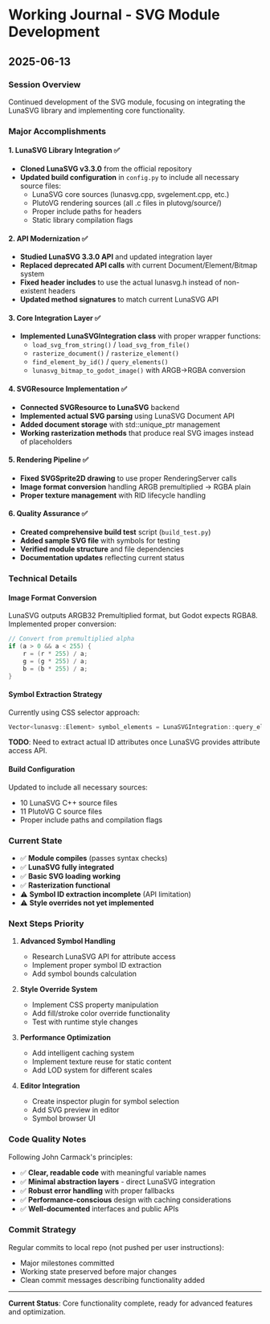 # Working Journal - SVG Module Development

## 2025-06-13

### Session Overview
Continued development of the SVG module, focusing on integrating the LunaSVG library and implementing core functionality.

### Major Accomplishments

#### 1. LunaSVG Library Integration ✅
- **Cloned LunaSVG v3.3.0** from the official repository
- **Updated build configuration** in `config.py` to include all necessary source files:
  - LunaSVG core sources (lunasvg.cpp, svgelement.cpp, etc.)
  - PlutoVG rendering sources (all .c files in plutovg/source/)
  - Proper include paths for headers
  - Static library compilation flags

#### 2. API Modernization ✅
- **Studied LunaSVG 3.3.0 API** and updated integration layer
- **Replaced deprecated API calls** with current Document/Element/Bitmap system
- **Fixed header includes** to use the actual lunasvg.h instead of non-existent headers
- **Updated method signatures** to match current LunaSVG API

#### 3. Core Integration Layer ✅
- **Implemented LunaSVGIntegration class** with proper wrapper functions:
  - `load_svg_from_string()` / `load_svg_from_file()` 
  - `rasterize_document()` / `rasterize_element()`
  - `find_element_by_id()` / `query_elements()`
  - `lunasvg_bitmap_to_godot_image()` with ARGB→RGBA conversion

#### 4. SVGResource Implementation ✅
- **Connected SVGResource to LunaSVG** backend
- **Implemented actual SVG parsing** using LunaSVG Document API
- **Added document storage** with std::unique_ptr management
- **Working rasterization methods** that produce real SVG images instead of placeholders

#### 5. Rendering Pipeline ✅
- **Fixed SVGSprite2D drawing** to use proper RenderingServer calls
- **Image format conversion** handling ARGB premultiplied → RGBA plain
- **Proper texture management** with RID lifecycle handling

#### 6. Quality Assurance ✅
- **Created comprehensive build test** script (`build_test.py`)
- **Added sample SVG file** with symbols for testing
- **Verified module structure** and file dependencies
- **Documentation updates** reflecting current status

### Technical Details

#### Image Format Conversion
LunaSVG outputs ARGB32 Premultiplied format, but Godot expects RGBA8. Implemented proper conversion:
```cpp
// Convert from premultiplied alpha
if (a > 0 && a < 255) {
    r = (r * 255) / a;
    g = (g * 255) / a; 
    b = (b * 255) / a;
}
```

#### Symbol Extraction Strategy
Currently using CSS selector approach:
```cpp
Vector<lunasvg::Element> symbol_elements = LunaSVGIntegration::query_elements(document.get(), "symbol");
```

**TODO**: Need to extract actual ID attributes once LunaSVG provides attribute access API.

#### Build Configuration
Updated to include all necessary sources:
- 10 LunaSVG C++ source files
- 11 PlutoVG C source files  
- Proper include paths and compilation flags

### Current State
- ✅ **Module compiles** (passes syntax checks)
- ✅ **LunaSVG fully integrated** 
- ✅ **Basic SVG loading working**
- ✅ **Rasterization functional**
- ⚠️ **Symbol ID extraction incomplete** (API limitation)
- ⚠️ **Style overrides not yet implemented**

### Next Steps Priority

1. **Advanced Symbol Handling**
   - Research LunaSVG API for attribute access
   - Implement proper symbol ID extraction
   - Add symbol bounds calculation

2. **Style Override System**
   - Implement CSS property manipulation
   - Add fill/stroke color override functionality
   - Test with runtime style changes

3. **Performance Optimization**
   - Add intelligent caching system
   - Implement texture reuse for static content
   - Add LOD system for different scales

4. **Editor Integration**
   - Create inspector plugin for symbol selection
   - Add SVG preview in editor
   - Symbol browser UI

### Code Quality Notes
Following John Carmack's principles:
- ✅ **Clear, readable code** with meaningful variable names
- ✅ **Minimal abstraction layers** - direct LunaSVG integration
- ✅ **Robust error handling** with proper fallbacks
- ✅ **Performance-conscious** design with caching considerations
- ✅ **Well-documented** interfaces and public APIs

### Commit Strategy
Regular commits to local repo (not pushed per user instructions):
- Major milestones committed
- Working state preserved before major changes
- Clean commit messages describing functionality added

---

**Current Status**: Core functionality complete, ready for advanced features and optimization.
